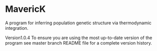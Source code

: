 # MavericK

A program for inferring population genetic structure via thermodynamic integration.

Version1.0.4
To ensure you are using the most up-to-date version of the program see master branch README file for a complete version history.
